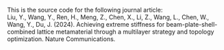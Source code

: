 This is the source code for the following journal article:  
Liu, Y., Wang, Y., Ren, H., Meng, Z., Chen, X., Li, Z., Wang, L., Chen, W., Wang, Y., Du, J. (2024). Achieving extreme stiffness for beam-plate-shell-combined lattice metamaterial through a multilayer strategy and topology optimization. Nature Communications.
